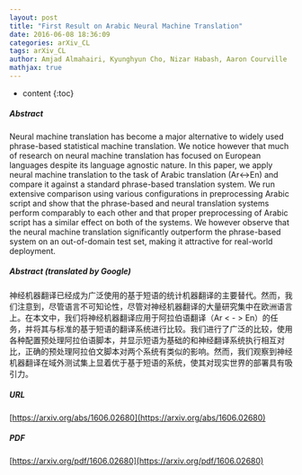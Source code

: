 ```yaml
---
layout: post
title: "First Result on Arabic Neural Machine Translation"
date: 2016-06-08 18:36:09
categories: arXiv_CL
tags: arXiv_CL
author: Amjad Almahairi, Kyunghyun Cho, Nizar Habash, Aaron Courville
mathjax: true
---
```


* content
{:toc}

##### Abstract
Neural machine translation has become a major alternative to widely used phrase-based statistical machine translation. We notice however that much of research on neural machine translation has focused on European languages despite its language agnostic nature. In this paper, we apply neural machine translation to the task of Arabic translation (Ar<->En) and compare it against a standard phrase-based translation system. We run extensive comparison using various configurations in preprocessing Arabic script and show that the phrase-based and neural translation systems perform comparably to each other and that proper preprocessing of Arabic script has a similar effect on both of the systems. We however observe that the neural machine translation significantly outperform the phrase-based system on an out-of-domain test set, making it attractive for real-world deployment.

##### Abstract (translated by Google)
神经机器翻译已经成为广泛使用的基于短语的统计机器翻译的主要替代。然而，我们注意到，尽管语言不可知论性，尽管对神经机器翻译的大量研究集中在欧洲语言上。在本文中，我们将神经机器翻译应用于阿拉伯语翻译（Ar < - > En）的任务，并将其与标准的基于短语的翻译系统进行比较。我们进行了广泛的比较，使用各种配置预处理阿拉伯语脚本，并显示短语为基础的和神经翻译系统执行相互对比，正确的预处理阿拉伯文脚本对两个系统有类似的影响。然而，我们观察到神经机器翻译在域外测试集上显着优于基于短语的系统，使其对现实世界的部署具有吸引力。

##### URL
[https://arxiv.org/abs/1606.02680](https://arxiv.org/abs/1606.02680)

##### PDF
[https://arxiv.org/pdf/1606.02680](https://arxiv.org/pdf/1606.02680)

